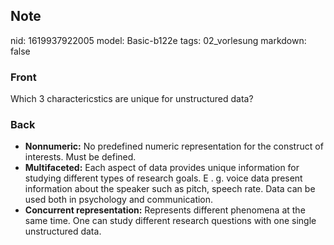 ## Note
nid: 1619937922005
model: Basic-b122e
tags: 02_vorlesung
markdown: false

### Front
Which 3 charactericstics are unique for unstructured data?

### Back
<div>
  <div>
    <ul>
      <li><strong>Nonnumeric:</strong> No predefined numeric
      representation for the construct of interests. Must be
      defined.
      <li><strong>Multifaceted:</strong> Each aspect of data
      provides unique information for studying different types of
      research goals. E . g. voice data present information about
      the speaker such as pitch, speech rate. Data can be used both
      in psychology and communication.
      <li><strong>Concurrent representation:</strong> Represents
      different phenomena at the same time. One can study different
      research questions with one single unstructured data.
    </ul>
  </div>
</div>
